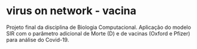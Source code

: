# virus on network - vacina
Projeto final da disciplina de Biologia Computacional. Aplicação do modelo SIR com o parâmetro adicional de Morte (D) e de vacinas (Oxford e Pfizer) para análise do Covid-19. 

